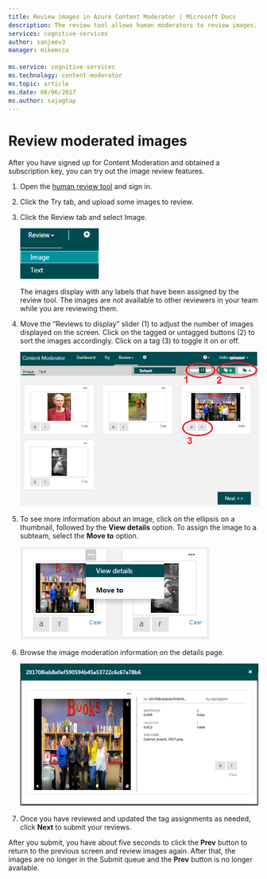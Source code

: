 ```yaml
---
title: Review images in Azure Content Moderator | Microsoft Docs
description: The review tool allows human moderators to review images.
services: cognitive-services
author: sanjeev3
manager: mikemcca

ms.service: cognitive-services
ms.technology: content-moderator
ms.topic: article
ms.date: 08/06/2017
ms.author: sajagtap
---
```


# Review moderated images

After you have signed up for Content Moderation and obtained a subscription key, you can try out the image review features.

1. Open the [human review tool](https://contentmoderator.cognitive.microsoft.com/) and sign in. 
2. Click the Try tab, and upload some images to review.
3. Click the Review tab and select Image.

   ![Review Images Option](images/review-images-1.png)

   The images display with any labels that have been assigned by the review tool. The images are not available to other reviewers in your team while you are reviewing them.

4. Move the “Reviews to display” slider (1) to adjust the number of images displayed on the screen. Click on the tagged or untagged buttons (2) to sort the images accordingly. Click on a tag (3) to toggle it on or off.

   ![Browse Image Reviews](images/review-images-2.png)
 
5. To see more information about an image, click on the ellipsis on a thumbnail, followed by the **View details** option. To assign the image to a subteam, select the **Move to** option.
 
   ![View details and Move to subteam option](images/review-images-3.png)

6. Browse the image moderation information on the details page.

   ![View Image Details](images/review-images-4.png)
 
7. Once you have reviewed and updated the tag assignments as needed, click **Next** to submit your reviews.

After you submit, you have about five seconds to click the **Prev** button to return to the previous screen and review images again. After that, the images are no longer in the Submit queue and the **Prev** button is no longer available.
